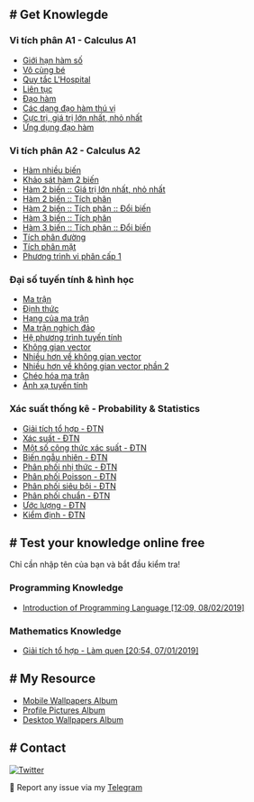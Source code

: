 ## # Get Knowlegde
### Vi tích phân A1 - Calculus A1
- [Giới hạn hàm số](Calculus/A1/limits)
- [Vô cùng bé](Calculus/A1/infinitesimal)
- [Quy tắc L'Hospital](Calculus/A1/l'hospital)
- [Liên tục](Calculus/A1/continuity)
- [Đạo hàm](Calculus/A1/derivative)
- [Các dạng đạo hàm thú vị](Calculus/A1/derivative1)
- [Cực trị, giá trị lớn nhất, nhỏ nhất](Calculus/A1/extreme_minmax)
- [Ứng dụng đạo hàm](Calculus/A1/derivative_in_your_life)

### Vi tích phân A2 - Calculus A2
- [Hàm nhiều biến](Calculus/A2/function_more_args)
- [Khảo sát hàm 2 biến](Calculus/A2/function_2args)
- [Hàm 2 biến :: Giá trị lớn nhất, nhỏ nhất](Calculus/A2/function_2args_minmax)
- [Hàm 2 biến :: Tích phân](Calculus/A2/function_2args_integral)
- [Hàm 2 biến :: Tích phân :: Đổi biến](Calculus/A2/function_2args_integral_var)
- [Hàm 3 biến :: Tích phân](Calculus/A2/function_3args_integral)
- [Hàm 3 biến :: Tích phân :: Đổi biến](Calculus/A2/function_3args_integral_var)
- [Tích phân đường](Calculus/A2/line_integral)
- [Tích phân mặt](Calculus/A2/surface_integral)
- [Phương trình vi phân cấp 1](Calculus/A2/differential_equation_level1)

###  Đại số tuyến tính & hình học
- [Ma trận ](https://gist.github.com/taiprogramer/0d19f4f863c876829b1d044fcb1dec6c)
- [Định thức](https://gist.github.com/taiprogramer/928b5fa3f6368b434ea11f4cc9cef91a)
- [Hạng của ma trận](https://gist.github.com/taiprogramer/09992eadaf903726bea5d82edef0105e)
- [Ma trận nghịch đảo](https://gist.github.com/taiprogramer/dc1e209bd60122bcd6b5d0cbc1b1fb59)
- [Hệ phương trình tuyến tính](https://gist.github.com/taiprogramer/202d45745d1516c6a28cf93d7ce2dc93)
- [Không gian vector](https://gist.github.com/taiprogramer/edaebd995087edacd87c7e64cc0511eb)
- [Nhiều hơn về không gian vector](https://gist.github.com/taiprogramer/eec0bf781a18eca750b0f4092c6c8ed3)
- [Nhiều hơn về không gian vector phần 2](https://gist.github.com/taiprogramer/1d7c47dff985f4ea1b49fa8f54f831a4)
- [Chéo hóa ma trận](https://gist.github.com/taiprogramer/61e92a1a88b75b9107993a17970f0e10)
- [Ánh xạ tuyến tính](https://gist.github.com/taiprogramer/347952281f4cf74fa5fd3abffec83570)

### Xác suất thống kê - Probability & Statistics
- [Giải tích tổ hợp - ĐTN](https://gist.github.com/taiprogramer/9f9371fc13e7526f5f9fb6edba52d6c9)
- [Xác suất - ĐTN](https://gist.github.com/taiprogramer/64a707614dc356800441917f9db67a7f)
- [Một số công thức xác suất - ĐTN](https://gist.github.com/taiprogramer/346c6ce3b134ebde8da53e20dc85feb7)
- [Biến ngẫu nhiên - ĐTN](https://gist.github.com/taiprogramer/fe682019b86f38860eb4312252af2db2)
- [Phân phối nhị thức - ĐTN](https://gist.github.com/taiprogramer/6bd492010abdfeba8484a7f112913387)
- [Phân phối Poisson - ĐTN](https://gist.github.com/taiprogramer/bfee09c3ec0a084ad093ca22b2a7a67f)
- [Phân phối siêu bội - ĐTN](https://gist.github.com/taiprogramer/e56e6555fc05aaab0dfc4f153ed01c2c)
- [Phân phối chuẩn - ĐTN](https://gist.github.com/taiprogramer/80a404491d0f5cbe6fdb987841a34f5a)
- [Ước lượng - ĐTN](https://gist.github.com/taiprogramer/6257473dffbe190ef2e85461e36bd4d8)
- [Kiểm định - ĐTN](https://gist.github.com/taiprogramer/353cc3a0a451bca7e7a1d1a78146a238)

## # Test your knowledge online free
Chỉ cần nhập tên của bạn và bắt đầu kiểm tra!

### Programming Knowledge
- [Introduction of Programming Language [12:09, 08/02/2019]](https://testmoz.com/1965349)

### Mathematics Knowledge
- [Giải tích tổ hợp - Làm quen [20:54, 07/01/2019]](https://testmoz.com/1966791)

## # My Resource
- [Mobile Wallpapers Album](https://photos.app.goo.gl/VJWwfqSSizBuUmsp6)
- [Profile Pictures Album](https://photos.app.goo.gl/4hCtxLkckUwtGdbP8)
- [Desktop Wallpapers Album](https://photos.app.goo.gl/Ukefwbm7dev8VufUA)

## # Contact
[![Twitter](https://img.shields.io/twitter/follow/taiprogramer.svg?label=Follow&style=social)](https://twitter.com/taiprogramer) 

:love_letter: Report any issue via my [Telegram](https://t.me/taiprogramer)
